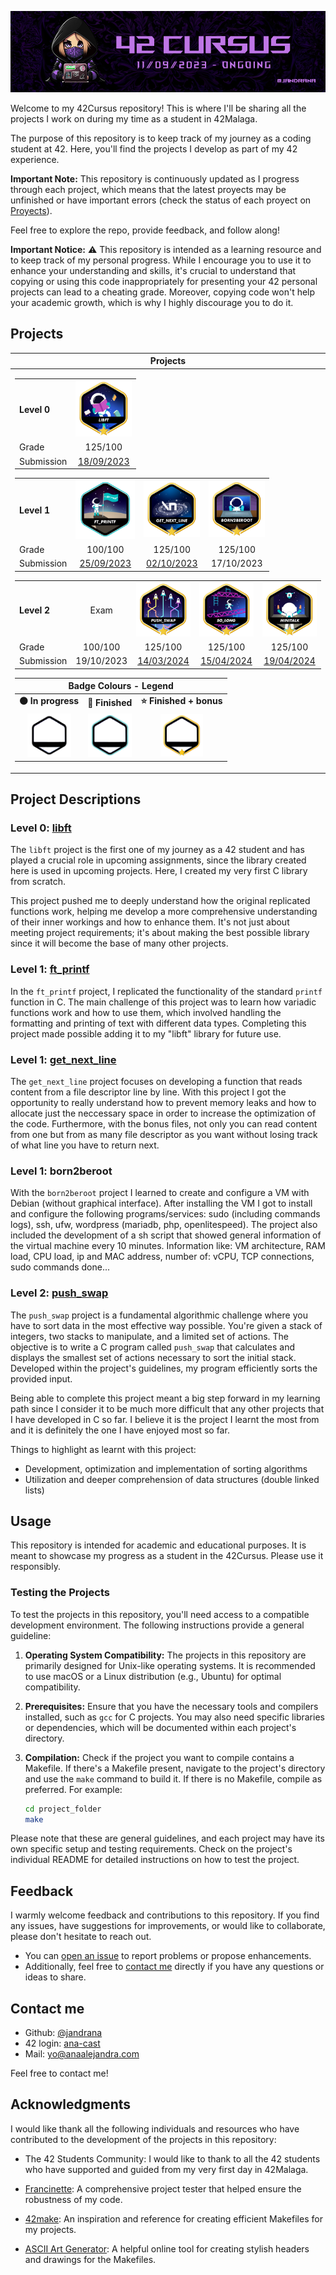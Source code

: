 <p align="center"><img src=".github/assets/cursusbanner.png" alt="Cursus banner"/></p>

Welcome to my 42Cursus repository! This is where I'll be sharing all the projects I work on during my time as a student in 42Malaga.

The purpose of this repository is to keep track of my journey as a coding student at 42. Here, you'll find the projects I develop as part of my 42 experience. 

**Important Note:** This repository is continuously updated as I progress through each project, which means that the latest proyects may be unfinished or have important errors (check the status of each proyect on [Proyects](#proyects)). 

Feel free to explore the repo, provide feedback, and follow along!

**Important Notice:** ⚠️ This repository is intended as a learning resource and to keep track of my personal progress. While I encourage you to use it to enhance your understanding and skills, it's crucial to understand that copying or using this code inappropriately for presenting your 42 personal projects can lead to a cheating grade. Moreover, copying code won't help your academic growth, which is why I highly discourage you to do it.
## Projects

<table>
   <thead>
      <th>Projects</th>
   </thead>
   <tbody>
      <td>
            <table>
               <tr>
                  <td><strong>Level 0<strong></td>
                  <td><a href="https://github.com/jandrana/libft"><img src=".github/assets/libftm.png" alt="libft bonus" width="90"/></a></td>
               </tr>
               <tr>
                  <td>Grade</td>
                  <td align="center">125/100</td>
               </tr>
               <tr align="center">
                  <td>Submission</td>
                  <td><a href="https://github.com/jandrana/libft">18/09/2023</a></td>
               </tr>
            </table>
            <table>
               <tr>
                  <td><strong>Level 1<strong></td>
                  <td><a href="https://github.com/jandrana/ft_printf"><img src=".github/assets/ft_printfe.png" alt="printf" width="95"/></a></td>
                  <td><a href="https://github.com/jandrana/get_next_line"><img src=".github/assets/get_next_linem.png" alt="get_next_line bonus" width="90"/></a></td>
                  <td><a href=""><img src=".github/assets/born2berootm.png" alt="born2beroot bonus" width="90"/></a></td>
               </tr>
               <tr>
                  <td>Grade</td>
                  <td align="center">100/100</td>
                  <td align="center">125/100</td>
                  <td align="center">125/100</td>
               </tr>
               <tr align="center">
                  <td>Submission</td>
                  <td><a href="https://github.com/jandrana/ft_printf">25/09/2023</a></td>
                  <td><a href="https://github.com/jandrana/get_next_line">02/10/2023</a></td>
                  <td>17/10/2023</td>
               </tr>
            </table>
            <table>
               <tr>
                  <td><strong>Level 2<strong></td>
                  <td align="center">Exam</td>
                  <td><a href="https://github.com/jandrana/push_swap"><img src=".github/assets/push_swapm.png" alt="push_swap" width="90"/></a></td>
                  <td><a href="https://github.com/jandrana/so_long"><img src=".github/assets/so_longm.png" alt="so_long in progress" width="90"/></a></td>
                  <td><a href="https://github.com/jandrana/minitalk"><img src=".github/assets/minitalkm.png" alt="minitalk" width="90"/></a></td>
               </tr>
               <tr>
                  <td>Grade</td>
                  <td align="center">100/100</td>
                  <td align="center">125/100</td>
                  <td align="center">125/100</td>
                  <td align="center">125/100</td>
               </tr>
               <tr align="center">
                  <td>Submission</td>
                  <td>19/10/2023</td>
                  <td><a href="https://github.com/jandrana/push_swap">14/03/2024</a></td>
                  <td><a href="https://github.com/jandrana/so_long">15/04/2024</a></td>
                  <td><a href="https://github.com/jandrana/minitalk">19/04/2024</a></td>
               </tr>
            </table>
            <table width="100" align="center">
               <thead>
                  <th colspan="3">Badge Colours - Legend</th>
               </thead>
               <tbody>
                  <tr align="center">
                     <td><strong>⚫️ In progress</strong></td>
                     <td><strong>🔵 Finished</strong></td>
                     <td><strong>⭐️ Finished + bonus</strong></td>
                  </tr>
                  <tr align="center">
                     <td><img src=".github/assets/inprogress.png" alt="in progress" width="70"/></td>
                     <td><img src=".github/assets/finished.png" alt="completed" width="70"/></td>
                     <td><img src=".github/assets/bonus.png" alt="completed bonus" width="68"/></td>
                  </tr>
               </tbody>
            </table>
      </td>
   </tbody>
</table>

## Project Descriptions

### Level 0: [libft](https://github.com/jandrana/libft)

The `libft` project is the first one of my journey as a 42 student and has played a crucial role in upcoming assignments, since the library created here is used in upcoming projects. Here, I created my very first C library from scratch.

This project pushed me to deeply understand how the original replicated functions work, helping me develop a more comprehensive understanding of their inner workings and how to enhance them. It's not just about meeting project requirements; it's about making the best possible library since it will become the base of many other projects.

### Level 1: [ft_printf](https://github.com/jandrana/ft_printf)

In the `ft_printf` project, I replicated the functionality of the standard `printf` function in C. The main challenge of this project was to learn how variadic functions work and how to use them, which involved handling the formatting and printing of text with different data types. Completing this project made possible adding it to my "libft" library for future use.

### Level 1: [get_next_line](https://github.com/jandrana/get_next_line)

The `get_next_line` project focuses on developing a function that reads content from a file descriptor line by line. With this project I got the opportunity to really understand how to prevent memory leaks and how to allocate just the neccessary space in order to increase the optimization of the code. Furthermore, with the bonus files, not only you can read content from one but from as many file descriptor as you want without losing track of what line you have to return next.

### Level 1: born2beroot

With the `born2beroot` project I learned to create and configure a VM with Debian (without graphical interface). After installing the VM I got to install and configure the following programs/services: sudo (including commands logs), ssh, ufw, wordpress (mariadb, php, openlitespeed). The project also included the development of a sh script that showed general information of the virtual machine every 10 minutes. Information like: VM architecture, RAM load, CPU load, ip and MAC address, number of: vCPU, TCP connections, sudo commands done...

### Level 2: [push_swap](https://github.com/jandrana/push_swap)

The `push_swap` project is a fundamental algorithmic challenge where you have to sort data in the most effective way possible. You're given a stack of integers, two stacks to manipulate, and a limited set of actions. The objective is to write a C program called `push_swap` that calculates and displays the smallest set of actions necessary to sort the initial stack. Developed within the project's guidelines, my program efficiently sorts the provided input.

Being able to complete this project meant a big step forward in my learning path since I consider it to be much more difficult that any other projects that I have developed in C so far. I believe it is the project I learnt the most from and it is definitely the one I have enjoyed most so far.

Things to highlight as learnt with this project:
 - Development, optimization and implementation of sorting algorithms
 - Utilization and deeper comprehension of data structures (double linked lists)

## Usage

This repository is intended for academic and educational purposes. It is meant to showcase my progress as a student in the 42Cursus. Please use it responsibly.

### Testing the Projects

To test the projects in this repository, you'll need access to a compatible development environment. The following instructions provide a general guideline:

1. **Operating System Compatibility:** The projects in this repository are primarily designed for Unix-like operating systems. It is recommended to use macOS or a Linux distribution (e.g., Ubuntu) for optimal compatibility.

2. **Prerequisites:** Ensure that you have the necessary tools and compilers installed, such as `gcc` for C projects. You may also need specific libraries or dependencies, which will be documented within each project's directory.

3. **Compilation:** Check if the project you want to compile contains a Makefile. If there's a Makefile present, navigate to the project's directory and use the `make` command to build it. If there is no Makefile, compile as preferred. For example:

   ```bash
   cd project_folder
   make

Please note that these are general guidelines, and each project may have its own specific setup and testing requirements. Check on the project's individual README for detailed instructions on how to test the project.
## Feedback

I warmly welcome feedback and contributions to this repository. If you find any issues, have suggestions for improvements, or would like to collaborate, please don't hesitate to reach out.

- You can [open an issue](https://github.com/jandrana/42-Cursus/issues) to report problems or propose enhancements.
- Additionally, feel free to [contact me](#contact-me) directly if you have any questions or ideas to share.

## Contact me

- Github: [@jandrana](https://github.com/jandrana)
- 42 login: [ana-cast](https://profile.intra.42.fr/users/ana-cast)
- Mail: yo@anaalejandra.com

Feel free to contact me!
## Acknowledgments

I would like thank all the following individuals and resources who have contributed to the development of the projects in this repository:

- The 42 Students Community: I would like to thank to all the 42 students who have supported and guided from my very first day in 42Malaga.

- [Francinette](https://github.com/xicodomingues/francinette): A comprehensive project tester that helped ensure the robustness of my code.

- [42make](https://github.com/Nimon77/42make): An inspiration and reference for creating efficient Makefiles for my projects.

- [ASCII Art Generator](https://patorjk.com/software/taag/#p=testall&c=echo&f=Arrows&t=ft_printf): A helpful online tool for creating stylish headers and drawings for the Makefiles.
